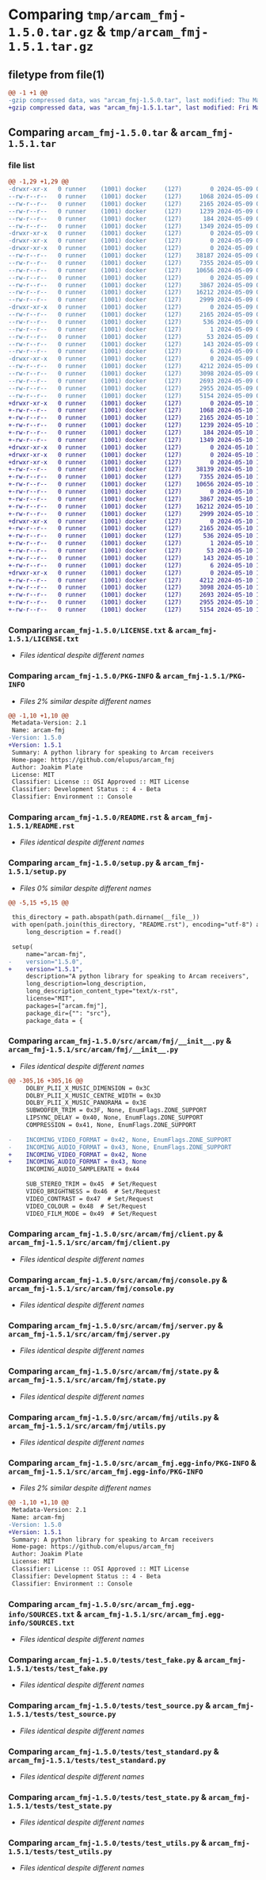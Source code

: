 # Comparing `tmp/arcam_fmj-1.5.0.tar.gz` & `tmp/arcam_fmj-1.5.1.tar.gz`

## filetype from file(1)

```diff
@@ -1 +1 @@
-gzip compressed data, was "arcam_fmj-1.5.0.tar", last modified: Thu May  9 00:26:26 2024, max compression
+gzip compressed data, was "arcam_fmj-1.5.1.tar", last modified: Fri May 10 15:21:47 2024, max compression
```

## Comparing `arcam_fmj-1.5.0.tar` & `arcam_fmj-1.5.1.tar`

### file list

```diff
@@ -1,29 +1,29 @@
-drwxr-xr-x   0 runner    (1001) docker     (127)        0 2024-05-09 00:26:26.664952 arcam_fmj-1.5.0/
--rw-r--r--   0 runner    (1001) docker     (127)     1068 2024-05-09 00:26:12.000000 arcam_fmj-1.5.0/LICENSE.txt
--rw-r--r--   0 runner    (1001) docker     (127)     2165 2024-05-09 00:26:26.664952 arcam_fmj-1.5.0/PKG-INFO
--rw-r--r--   0 runner    (1001) docker     (127)     1239 2024-05-09 00:26:12.000000 arcam_fmj-1.5.0/README.rst
--rw-r--r--   0 runner    (1001) docker     (127)      184 2024-05-09 00:26:26.668952 arcam_fmj-1.5.0/setup.cfg
--rw-r--r--   0 runner    (1001) docker     (127)     1349 2024-05-09 00:26:12.000000 arcam_fmj-1.5.0/setup.py
-drwxr-xr-x   0 runner    (1001) docker     (127)        0 2024-05-09 00:26:26.660952 arcam_fmj-1.5.0/src/
-drwxr-xr-x   0 runner    (1001) docker     (127)        0 2024-05-09 00:26:26.660952 arcam_fmj-1.5.0/src/arcam/
-drwxr-xr-x   0 runner    (1001) docker     (127)        0 2024-05-09 00:26:26.664952 arcam_fmj-1.5.0/src/arcam/fmj/
--rw-r--r--   0 runner    (1001) docker     (127)    38187 2024-05-09 00:26:12.000000 arcam_fmj-1.5.0/src/arcam/fmj/__init__.py
--rw-r--r--   0 runner    (1001) docker     (127)     7355 2024-05-09 00:26:12.000000 arcam_fmj-1.5.0/src/arcam/fmj/client.py
--rw-r--r--   0 runner    (1001) docker     (127)    10656 2024-05-09 00:26:12.000000 arcam_fmj-1.5.0/src/arcam/fmj/console.py
--rw-r--r--   0 runner    (1001) docker     (127)        0 2024-05-09 00:26:12.000000 arcam_fmj-1.5.0/src/arcam/fmj/py.typed
--rw-r--r--   0 runner    (1001) docker     (127)     3867 2024-05-09 00:26:12.000000 arcam_fmj-1.5.0/src/arcam/fmj/server.py
--rw-r--r--   0 runner    (1001) docker     (127)    16212 2024-05-09 00:26:12.000000 arcam_fmj-1.5.0/src/arcam/fmj/state.py
--rw-r--r--   0 runner    (1001) docker     (127)     2999 2024-05-09 00:26:12.000000 arcam_fmj-1.5.0/src/arcam/fmj/utils.py
-drwxr-xr-x   0 runner    (1001) docker     (127)        0 2024-05-09 00:26:26.664952 arcam_fmj-1.5.0/src/arcam_fmj.egg-info/
--rw-r--r--   0 runner    (1001) docker     (127)     2165 2024-05-09 00:26:26.000000 arcam_fmj-1.5.0/src/arcam_fmj.egg-info/PKG-INFO
--rw-r--r--   0 runner    (1001) docker     (127)      536 2024-05-09 00:26:26.000000 arcam_fmj-1.5.0/src/arcam_fmj.egg-info/SOURCES.txt
--rw-r--r--   0 runner    (1001) docker     (127)        1 2024-05-09 00:26:26.000000 arcam_fmj-1.5.0/src/arcam_fmj.egg-info/dependency_links.txt
--rw-r--r--   0 runner    (1001) docker     (127)       53 2024-05-09 00:26:26.000000 arcam_fmj-1.5.0/src/arcam_fmj.egg-info/entry_points.txt
--rw-r--r--   0 runner    (1001) docker     (127)      143 2024-05-09 00:26:26.000000 arcam_fmj-1.5.0/src/arcam_fmj.egg-info/requires.txt
--rw-r--r--   0 runner    (1001) docker     (127)        6 2024-05-09 00:26:26.000000 arcam_fmj-1.5.0/src/arcam_fmj.egg-info/top_level.txt
-drwxr-xr-x   0 runner    (1001) docker     (127)        0 2024-05-09 00:26:26.664952 arcam_fmj-1.5.0/tests/
--rw-r--r--   0 runner    (1001) docker     (127)     4212 2024-05-09 00:26:12.000000 arcam_fmj-1.5.0/tests/test_fake.py
--rw-r--r--   0 runner    (1001) docker     (127)     3098 2024-05-09 00:26:12.000000 arcam_fmj-1.5.0/tests/test_source.py
--rw-r--r--   0 runner    (1001) docker     (127)     2693 2024-05-09 00:26:12.000000 arcam_fmj-1.5.0/tests/test_standard.py
--rw-r--r--   0 runner    (1001) docker     (127)     2955 2024-05-09 00:26:12.000000 arcam_fmj-1.5.0/tests/test_state.py
--rw-r--r--   0 runner    (1001) docker     (127)     5154 2024-05-09 00:26:12.000000 arcam_fmj-1.5.0/tests/test_utils.py
+drwxr-xr-x   0 runner    (1001) docker     (127)        0 2024-05-10 15:21:47.137612 arcam_fmj-1.5.1/
+-rw-r--r--   0 runner    (1001) docker     (127)     1068 2024-05-10 15:21:39.000000 arcam_fmj-1.5.1/LICENSE.txt
+-rw-r--r--   0 runner    (1001) docker     (127)     2165 2024-05-10 15:21:47.137612 arcam_fmj-1.5.1/PKG-INFO
+-rw-r--r--   0 runner    (1001) docker     (127)     1239 2024-05-10 15:21:39.000000 arcam_fmj-1.5.1/README.rst
+-rw-r--r--   0 runner    (1001) docker     (127)      184 2024-05-10 15:21:47.137612 arcam_fmj-1.5.1/setup.cfg
+-rw-r--r--   0 runner    (1001) docker     (127)     1349 2024-05-10 15:21:39.000000 arcam_fmj-1.5.1/setup.py
+drwxr-xr-x   0 runner    (1001) docker     (127)        0 2024-05-10 15:21:47.133612 arcam_fmj-1.5.1/src/
+drwxr-xr-x   0 runner    (1001) docker     (127)        0 2024-05-10 15:21:47.129612 arcam_fmj-1.5.1/src/arcam/
+drwxr-xr-x   0 runner    (1001) docker     (127)        0 2024-05-10 15:21:47.133612 arcam_fmj-1.5.1/src/arcam/fmj/
+-rw-r--r--   0 runner    (1001) docker     (127)    38139 2024-05-10 15:21:39.000000 arcam_fmj-1.5.1/src/arcam/fmj/__init__.py
+-rw-r--r--   0 runner    (1001) docker     (127)     7355 2024-05-10 15:21:39.000000 arcam_fmj-1.5.1/src/arcam/fmj/client.py
+-rw-r--r--   0 runner    (1001) docker     (127)    10656 2024-05-10 15:21:39.000000 arcam_fmj-1.5.1/src/arcam/fmj/console.py
+-rw-r--r--   0 runner    (1001) docker     (127)        0 2024-05-10 15:21:39.000000 arcam_fmj-1.5.1/src/arcam/fmj/py.typed
+-rw-r--r--   0 runner    (1001) docker     (127)     3867 2024-05-10 15:21:39.000000 arcam_fmj-1.5.1/src/arcam/fmj/server.py
+-rw-r--r--   0 runner    (1001) docker     (127)    16212 2024-05-10 15:21:39.000000 arcam_fmj-1.5.1/src/arcam/fmj/state.py
+-rw-r--r--   0 runner    (1001) docker     (127)     2999 2024-05-10 15:21:39.000000 arcam_fmj-1.5.1/src/arcam/fmj/utils.py
+drwxr-xr-x   0 runner    (1001) docker     (127)        0 2024-05-10 15:21:47.133612 arcam_fmj-1.5.1/src/arcam_fmj.egg-info/
+-rw-r--r--   0 runner    (1001) docker     (127)     2165 2024-05-10 15:21:47.000000 arcam_fmj-1.5.1/src/arcam_fmj.egg-info/PKG-INFO
+-rw-r--r--   0 runner    (1001) docker     (127)      536 2024-05-10 15:21:47.000000 arcam_fmj-1.5.1/src/arcam_fmj.egg-info/SOURCES.txt
+-rw-r--r--   0 runner    (1001) docker     (127)        1 2024-05-10 15:21:47.000000 arcam_fmj-1.5.1/src/arcam_fmj.egg-info/dependency_links.txt
+-rw-r--r--   0 runner    (1001) docker     (127)       53 2024-05-10 15:21:47.000000 arcam_fmj-1.5.1/src/arcam_fmj.egg-info/entry_points.txt
+-rw-r--r--   0 runner    (1001) docker     (127)      143 2024-05-10 15:21:47.000000 arcam_fmj-1.5.1/src/arcam_fmj.egg-info/requires.txt
+-rw-r--r--   0 runner    (1001) docker     (127)        6 2024-05-10 15:21:47.000000 arcam_fmj-1.5.1/src/arcam_fmj.egg-info/top_level.txt
+drwxr-xr-x   0 runner    (1001) docker     (127)        0 2024-05-10 15:21:47.133612 arcam_fmj-1.5.1/tests/
+-rw-r--r--   0 runner    (1001) docker     (127)     4212 2024-05-10 15:21:39.000000 arcam_fmj-1.5.1/tests/test_fake.py
+-rw-r--r--   0 runner    (1001) docker     (127)     3098 2024-05-10 15:21:39.000000 arcam_fmj-1.5.1/tests/test_source.py
+-rw-r--r--   0 runner    (1001) docker     (127)     2693 2024-05-10 15:21:39.000000 arcam_fmj-1.5.1/tests/test_standard.py
+-rw-r--r--   0 runner    (1001) docker     (127)     2955 2024-05-10 15:21:39.000000 arcam_fmj-1.5.1/tests/test_state.py
+-rw-r--r--   0 runner    (1001) docker     (127)     5154 2024-05-10 15:21:39.000000 arcam_fmj-1.5.1/tests/test_utils.py
```

### Comparing `arcam_fmj-1.5.0/LICENSE.txt` & `arcam_fmj-1.5.1/LICENSE.txt`

 * *Files identical despite different names*

### Comparing `arcam_fmj-1.5.0/PKG-INFO` & `arcam_fmj-1.5.1/PKG-INFO`

 * *Files 2% similar despite different names*

```diff
@@ -1,10 +1,10 @@
 Metadata-Version: 2.1
 Name: arcam-fmj
-Version: 1.5.0
+Version: 1.5.1
 Summary: A python library for speaking to Arcam receivers
 Home-page: https://github.com/elupus/arcam_fmj
 Author: Joakim Plate
 License: MIT
 Classifier: License :: OSI Approved :: MIT License
 Classifier: Development Status :: 4 - Beta
 Classifier: Environment :: Console
```

### Comparing `arcam_fmj-1.5.0/README.rst` & `arcam_fmj-1.5.1/README.rst`

 * *Files identical despite different names*

### Comparing `arcam_fmj-1.5.0/setup.py` & `arcam_fmj-1.5.1/setup.py`

 * *Files 0% similar despite different names*

```diff
@@ -5,15 +5,15 @@
 
 this_directory = path.abspath(path.dirname(__file__))
 with open(path.join(this_directory, "README.rst"), encoding="utf-8") as f:
     long_description = f.read()
 
 setup(
     name="arcam-fmj",
-    version="1.5.0",
+    version="1.5.1",
     description="A python library for speaking to Arcam receivers",
     long_description=long_description,
     long_description_content_type="text/x-rst",
     license="MIT",
     packages=["arcam.fmj"],
     package_dir={"": "src"},
     package_data = {
```

### Comparing `arcam_fmj-1.5.0/src/arcam/fmj/__init__.py` & `arcam_fmj-1.5.1/src/arcam/fmj/__init__.py`

 * *Files identical despite different names*

```diff
@@ -305,16 +305,16 @@
     DOLBY_PLII_X_MUSIC_DIMENSION = 0x3C
     DOLBY_PLII_X_MUSIC_CENTRE_WIDTH = 0x3D
     DOLBY_PLII_X_MUSIC_PANORAMA = 0x3E
     SUBWOOFER_TRIM = 0x3F, None, EnumFlags.ZONE_SUPPORT
     LIPSYNC_DELAY = 0x40, None, EnumFlags.ZONE_SUPPORT
     COMPRESSION = 0x41, None, EnumFlags.ZONE_SUPPORT
 
-    INCOMING_VIDEO_FORMAT = 0x42, None, EnumFlags.ZONE_SUPPORT
-    INCOMING_AUDIO_FORMAT = 0x43, None, EnumFlags.ZONE_SUPPORT
+    INCOMING_VIDEO_FORMAT = 0x42, None
+    INCOMING_AUDIO_FORMAT = 0x43, None
     INCOMING_AUDIO_SAMPLERATE = 0x44
 
     SUB_STEREO_TRIM = 0x45  # Set/Request
     VIDEO_BRIGHTNESS = 0x46  # Set/Request
     VIDEO_CONTRAST = 0x47  # Set/Request
     VIDEO_COLOUR = 0x48  # Set/Request
     VIDEO_FILM_MODE = 0x49  # Set/Request
```

### Comparing `arcam_fmj-1.5.0/src/arcam/fmj/client.py` & `arcam_fmj-1.5.1/src/arcam/fmj/client.py`

 * *Files identical despite different names*

### Comparing `arcam_fmj-1.5.0/src/arcam/fmj/console.py` & `arcam_fmj-1.5.1/src/arcam/fmj/console.py`

 * *Files identical despite different names*

### Comparing `arcam_fmj-1.5.0/src/arcam/fmj/server.py` & `arcam_fmj-1.5.1/src/arcam/fmj/server.py`

 * *Files identical despite different names*

### Comparing `arcam_fmj-1.5.0/src/arcam/fmj/state.py` & `arcam_fmj-1.5.1/src/arcam/fmj/state.py`

 * *Files identical despite different names*

### Comparing `arcam_fmj-1.5.0/src/arcam/fmj/utils.py` & `arcam_fmj-1.5.1/src/arcam/fmj/utils.py`

 * *Files identical despite different names*

### Comparing `arcam_fmj-1.5.0/src/arcam_fmj.egg-info/PKG-INFO` & `arcam_fmj-1.5.1/src/arcam_fmj.egg-info/PKG-INFO`

 * *Files 2% similar despite different names*

```diff
@@ -1,10 +1,10 @@
 Metadata-Version: 2.1
 Name: arcam-fmj
-Version: 1.5.0
+Version: 1.5.1
 Summary: A python library for speaking to Arcam receivers
 Home-page: https://github.com/elupus/arcam_fmj
 Author: Joakim Plate
 License: MIT
 Classifier: License :: OSI Approved :: MIT License
 Classifier: Development Status :: 4 - Beta
 Classifier: Environment :: Console
```

### Comparing `arcam_fmj-1.5.0/src/arcam_fmj.egg-info/SOURCES.txt` & `arcam_fmj-1.5.1/src/arcam_fmj.egg-info/SOURCES.txt`

 * *Files identical despite different names*

### Comparing `arcam_fmj-1.5.0/tests/test_fake.py` & `arcam_fmj-1.5.1/tests/test_fake.py`

 * *Files identical despite different names*

### Comparing `arcam_fmj-1.5.0/tests/test_source.py` & `arcam_fmj-1.5.1/tests/test_source.py`

 * *Files identical despite different names*

### Comparing `arcam_fmj-1.5.0/tests/test_standard.py` & `arcam_fmj-1.5.1/tests/test_standard.py`

 * *Files identical despite different names*

### Comparing `arcam_fmj-1.5.0/tests/test_state.py` & `arcam_fmj-1.5.1/tests/test_state.py`

 * *Files identical despite different names*

### Comparing `arcam_fmj-1.5.0/tests/test_utils.py` & `arcam_fmj-1.5.1/tests/test_utils.py`

 * *Files identical despite different names*

